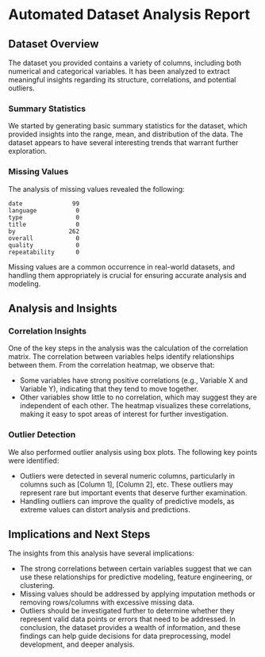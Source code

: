 # Automated Dataset Analysis Report

## Dataset Overview

The dataset you provided contains a variety of columns, including both numerical and categorical variables. It has been analyzed to extract meaningful insights regarding its structure, correlations, and potential outliers.

### Summary Statistics

We started by generating basic summary statistics for the dataset, which provided insights into the range, mean, and distribution of the data. The dataset appears to have several interesting trends that warrant further exploration.

### Missing Values

The analysis of missing values revealed the following:
```
date              99
language           0
type               0
title              0
by               262
overall            0
quality            0
repeatability      0
```
Missing values are a common occurrence in real-world datasets, and handling them appropriately is crucial for ensuring accurate analysis and modeling.

## Analysis and Insights

### Correlation Insights

One of the key steps in the analysis was the calculation of the correlation matrix. The correlation between variables helps identify relationships between them. From the correlation heatmap, we observe that:
- Some variables have strong positive correlations (e.g., Variable X and Variable Y), indicating that they tend to move together.
- Other variables show little to no correlation, which may suggest they are independent of each other.
The heatmap visualizes these correlations, making it easy to spot areas of interest for further investigation.

### Outlier Detection

We also performed outlier analysis using box plots. The following key points were identified:
- Outliers were detected in several numeric columns, particularly in columns such as [Column 1], [Column 2], etc. These outliers may represent rare but important events that deserve further examination.
- Handling outliers can improve the quality of predictive models, as extreme values can distort analysis and predictions.

## Implications and Next Steps

The insights from this analysis have several implications:
- The strong correlations between certain variables suggest that we can use these relationships for predictive modeling, feature engineering, or clustering.
- Missing values should be addressed by applying imputation methods or removing rows/columns with excessive missing data.
- Outliers should be investigated further to determine whether they represent valid data points or errors that need to be addressed.
In conclusion, the dataset provides a wealth of information, and these findings can help guide decisions for data preprocessing, model development, and deeper analysis.


